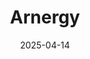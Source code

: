 ---  
layout: startup_page  
title: "Arnergy"  
id: "arnergy.com"  
permalink: "/arnergyarnergy.com04142025/"  
website: "https://arnergy.com/"  
funding_round: "Series B+"  
funding_amount: "$18M"  
investors: "CardinalStone Capital Advisers (CCA), Breakthrough Energy Ventures, British International Investment, Norfund, EDFI MC, All On"  
about: "Arnergy provides solar power systems to homes and businesses in Nigeria. Their core offering includes a lease-to-own model, Z Lite, which has significantly increased adoption due to affordability compared to traditional power sources. The company focuses on delivering uninterrupted power and cost savings to customers across various sectors."  
markets: "Cleantech, Renewable Energy, Solar Power"  
hq: "Lagos, Nigeria"  
founded_year: "2013"  
linkedin: "https://www.linkedin.com/in/femiadeyemo"  
twitter: ""  
instagram: ""  
facebook: ""  
crunchbase: ""  
pitchbook: ""  

date_display: "14-Apr-2025"  
date: "2025-04-14"

# SEO Optimization  
meta_title: "Arnergy - Series B+ Funding ($18M)"  
meta_description: "Arnergy, Arnergy provides solar power systems to homes and businesses in Nigeria. Their core offering includes a lease-to-own model, Z Lite, which has signific..."  
meta_keywords: "Arnergy, Cleantech, Renewable Energy, Solar Power, Series B+ funding"  
canonical_url: "https://startup.projectstartups.com/arnergyarnergy.com04142025/"  
---